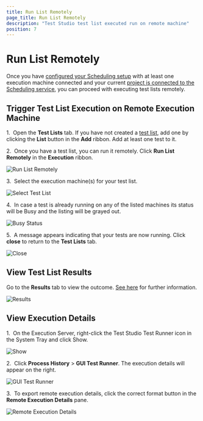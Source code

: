 ```yaml
---
title: Run List Remotely
page_title: Run List Remotely
description: "Test Studio test list executed run on remote machine"
position: 7
---
```

# Run List Remotely

Once you have <a href="/features/scheduling-test-runs/multiple-machines-scheduling-setup/create-scheduling-server#configure-the-test-studio-scheduling-service" target="_blank">configured your Scheduling setup</a> with at least one execution machine connected and your current <a href="/features/scheduling-test-runs/connect-to-scheduling-server#schedule-tests-on-remote-execution-machines" target="_blank">project is connected to the Scheduling service</a>, you can proceed with executing test lists remotely.

## Trigger Test List Execution on Remote Execution Machine

1.&nbsp; Open the **Test Lists** tab. If you have not created a <a href="/getting-started/test-execution/test-lists-standalone" target="_blank">test list</a>, add one by clicking the **List** button in the **Add** ribbon. Add at least one test to it.

2.&nbsp; Once you have a test list, you can run it remotely. Click **Run List Remotely** in the **Execution** ribbon.

![Run List Remotely][1]

3.&nbsp; Select the execution machine(s) for your test list.

![Select Test List][2]

4.&nbsp; In case a test is already running on any of the listed machines its status will be Busy and the listing will be grayed out. 

![Busy Status][8]

5.&nbsp; A message appears indicating that your tests are now running. Click **close** to return to the **Test Lists** tab.

![Close][3]

## View Test List Results 

Go to the **Results** tab to view the outcome. <a href="/features/scheduling-test-runs/scheduling-results" target="_blank">See here</a> for further information.

![Results][4]

## View Execution Details

1.&nbsp; On the Execution Server, right-click the Test Studio Test Runner icon in the System Tray and click Show. 

![Show][5]

2.&nbsp; Click **Process History** > **GUI Test Runner**. The execution details will appear on the right.

![GUI Test Runner][6]

3.&nbsp; To export remote execution details, click the correct format button in the **Remote Execution Details** pane.

![Remote Execution Details][7]

[1]: /img/features/scheduling-test-runs/run-list-remotely/fig1.png
[2]: /img/features/scheduling-test-runs/run-list-remotely/fig2.png
[3]: /img/features/scheduling-test-runs/run-list-remotely/fig3.png
[4]: /img/features/scheduling-test-runs/run-list-remotely/fig4.png
[5]: /img/features/scheduling-test-runs/run-list-remotely/fig5.png
[6]: /img/features/scheduling-test-runs/run-list-remotely/fig6.png
[7]: /img/features/scheduling-test-runs/run-list-remotely/fig7.png
[8]: /img/features/scheduling-test-runs/run-list-remotely/fig8.png
